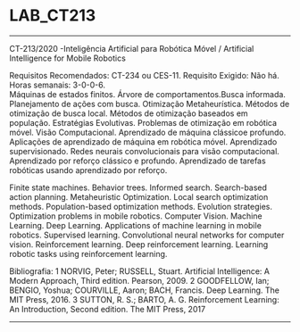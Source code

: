 # LAB_CT213

---

<bold> CT-213/2020 -Inteligência Artificial para Robótica Móvel / Artificial Intelligence for Mobile Robotics</bold>

  Requisitos  Recomendados:  CT-234  ou  CES-11.  Requisito  Exigido:  Não  há.  Horas semanais:  3-0-0-6.  
  Máquinas  de  estados  finitos. Árvore  de  comportamentos.Busca informada. Planejamento de ações com busca. Otimização Metaheurística. Métodos de otimização de busca local. Métodos de otimização baseados em população. Estratégias Evolutivas.   Problemas   de   otimização   em   robótica   móvel.   Visão   Computacional. Aprendizado  de  máquina  clássicoe  profundo.  Aplicações  de  aprendizado  de  máquina em  robótica  móvel.  Aprendizado  supervisionado.  Redes  neurais  convolucionais  para visão  computacional.  Aprendizado  por  reforço  clássico  e  profundo.  Aprendizado  de tarefas robóticas usando aprendizado por reforço.
  
  Finite  state  machines. Behavior  trees.  Informed  search.  Search-based  action  planning. Metaheuristic  Optimization.  Local  search  optimization  methods.  Population-based optimization methods. Evolution strategies. Optimization problems in mobile robotics. Computer Vision. Machine Learning. Deep Learning. Applications of machine learning in  mobile  robotics.  Supervised  learning.  Convolutional  neural  networks  for  computer vision.  Reinforcement  learning.  Deep  reinforcement  learning.  Learning  robotic  tasks using reinforcement learning.
  
  Bibliografia:  1  NORVIG,  Peter;  RUSSELL,  Stuart.  Artificial  Intelligence:  A  Modern Approach,  Third  edition.  Pearson,  2009.  2  GOODFELLOW,  Ian;  BENGIO,  Yoshua; COURVILLE,  Aaron;  BACH,  Francis.  Deep  Learning.  The  MIT  Press,  2016.  3 SUTTON,  R.  S.;  BARTO,  A.  G.  Reinforcement  Learning:  An  Introduction,  Second edition. The MIT Press, 2017

---

